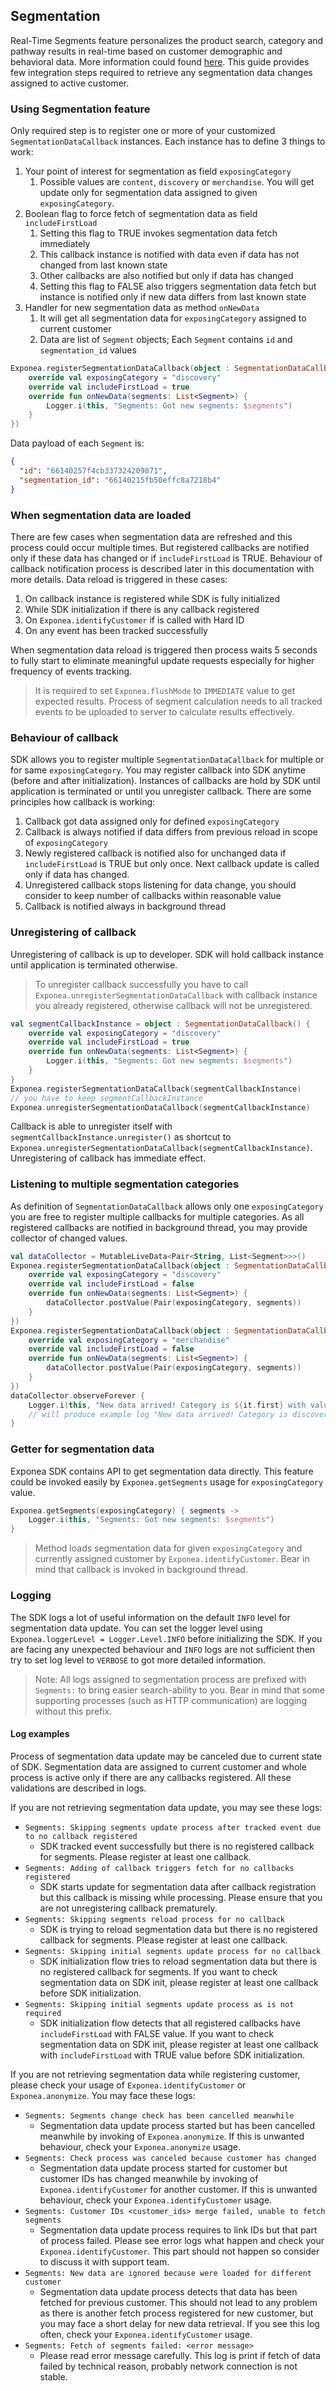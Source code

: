 ## Segmentation

Real-Time Segments feature personalizes the product search, category and pathway results in real-time based on customer demographic and behavioral data. More information could found [here](https://documentation.bloomreach.com/discovery/docs/real-time-customer-segments-for-discovery).
This guide provides few integration steps required to retrieve any segmentation data changes assigned to active customer.

### Using Segmentation feature

Only required step is to register one or more of your customized `SegmentationDataCallback` instances.
Each instance has to define 3 things to work:

1. Your point of interest for segmentation as field `exposingCategory`
   1. Possible values are `content`, `discovery` or `merchandise`. You will get update only for segmentation data assigned to given `exposingCategory`.
2. Boolean flag to force fetch of segmentation data as field `includeFirstLoad`
   1. Setting this flag to TRUE invokes segmentation data fetch immediately
   2. This callback instance is notified with data even if data has not changed from last known state
   3. Other callbacks are also notified but only if data has changed
   4. Setting this flag to FALSE also triggers segmentation data fetch but instance is notified only if new data differs from last known state
3. Handler for new segmentation data as method `onNewData`
   1. It will get all segmentation data for `exposingCategory` assigned to current customer
   2. Data are list of `Segment` objects; Each `Segment` contains `id` and `segmentation_id` values

```kotlin
Exponea.registerSegmentationDataCallback(object : SegmentationDataCallback() {
    override val exposingCategory = "discovery"
    override val includeFirstLoad = true
    override fun onNewData(segments: List<Segment>) {
        Logger.i(this, "Segments: Got new segments: $segments")
    }
})
```

Data payload of each `Segment` is:
```json
{ 
  "id": "66140257f4cb337324209871",
  "segmentation_id": "66140215fb50effc8a7218b4"
}
```

### When segmentation data are loaded

There are few cases when segmentation data are refreshed and this process could occur multiple times. But registered callbacks are notified only if these data has changed or if `includeFirstLoad` is TRUE. Behaviour of callback notification process is described later in this documentation with more details.
Data reload is triggered in these cases:

1. On callback instance is registered while SDK is fully initialized
2. While SDK initialization if there is any callback registered
3. On `Exponea.identifyCustomer` if is called with Hard ID
4. On any event has been tracked successfully

When segmentation data reload is triggered then process waits 5 seconds to fully start to eliminate meaningful update requests especially for higher frequency of events tracking.

> It is required to set `Exponea.flushMode` to `IMMEDIATE` value to get expected results. Process of segment calculation needs to all tracked events to be uploaded to server to calculate results effectively.

### Behaviour of callback

SDK allows you to register multiple `SegmentationDataCallback` for multiple or for same `exposingCategory`. You may register callback into SDK anytime (before and after initialization). Instances of callbacks are hold by SDK until application is terminated or until you unregister callback.
There are some principles how callback is working:

1. Callback got data assigned only for defined `exposingCategory`
2. Callback is always notified if data differs from previous reload in scope of `exposingCategory`
3. Newly registered callback is notified also for unchanged data if `includeFirstLoad` is TRUE but only once. Next callback update is called only if data has changed.
4. Unregistered callback stops listening for data change, you should consider to keep number of callbacks within reasonable value
5. Callback is notified always in background thread

### Unregistering of callback

Unregistering of callback is up to developer. SDK will hold callback instance until application is terminated otherwise.

> To unregister callback successfully you have to call `Exponea.unregisterSegmentationDataCallback` with callback instance you already registered, otherwise callback will not be unregistered.

```kotlin
val segmentCallbackInstance = object : SegmentationDataCallback() {
    override val exposingCategory = "discovery"
    override val includeFirstLoad = true
    override fun onNewData(segments: List<Segment>) {
        Logger.i(this, "Segments: Got new segments: $segments")
    }
}
Exponea.registerSegmentationDataCallback(segmentCallbackInstance)
// you have to keep segmentCallbackInstance
Exponea.unregisterSegmentationDataCallback(segmentCallbackInstance)
```

Callback is able to unregister itself with `segmentCallbackInstance.unregister()` as shortcut to `Exponea.unregisterSegmentationDataCallback(segmentCallbackInstance)`.
Unregistering of callback has immediate effect.

### Listening to multiple segmentation categories
As definition of `SegmentationDataCallback` allows only one `exposingCategory` you are free to register multiple callbacks for multiple categories. As all registered callbacks are notified in background thread, you may provide collector of changed values.

```kotlin
val dataCollector = MutableLiveData<Pair<String, List<Segment>>>()
Exponea.registerSegmentationDataCallback(object : SegmentationDataCallback() {
    override val exposingCategory = "discovery"
    override val includeFirstLoad = false
    override fun onNewData(segments: List<Segment>) {
        dataCollector.postValue(Pair(exposingCategory, segments))
    }
})
Exponea.registerSegmentationDataCallback(object : SegmentationDataCallback() {
    override val exposingCategory = "merchandise"
    override val includeFirstLoad = false
    override fun onNewData(segments: List<Segment>) {
        dataCollector.postValue(Pair(exposingCategory, segments))
    }
})
dataCollector.observeForever { 
    Logger.i(this, "New data arrived! Category is ${it.first} with values ${it.second}")
    // will produce example log "New data arrived! Category is discovery with values [{"id": "66140257f4cb337324209871", "segmentation_id": "66140215fb50effc8a7218b4"}]"
}
```

### Getter for segmentation data
Exponea SDK contains API to get segmentation data directly. This feature could be invoked easily by `Exponea.getSegments` usage for `exposingCategory` value.

```kotlin
Exponea.getSegments(exposingCategory) { segments ->
    Logger.i(this, "Segments: Got new segments: $segments")
}
```

> Method loads segmentation data for given `exposingCategory` and currently assigned customer by `Exponea.identifyCustomer`. Bear in mind that callback is invoked in background thread.

### Logging

The SDK logs a lot of useful information on the default `INFO` level for segmentation data update. You can set the logger level using `Exponea.loggerLevel = Logger.Level.INFO` before initializing the SDK.
If you are facing any unexpected behaviour and `INFO` logs are not sufficient then try to set log level to `VERBOSE` to got more detailed information.

> Note: All logs assigned to segmentation process are prefixed with `Segments:` to bring easier search-ability to you. Bear in mind that some supporting processes (such as HTTP communication) are logging without this prefix.

#### Log examples

Process of segmentation data update may be canceled due to current state of SDK. Segmentation data are assigned to current customer and whole process is active only if there are any callbacks registered. All these validations are described in logs.

If you are not retrieving segmentation data update, you may see these logs:

- `Segments: Skipping segments update process after tracked event due to no callback registered`
  - SDK tracked event successfully but there is no registered callback for segments. Please register at least one callback.
- `Segments: Adding of callback triggers fetch for no callbacks registered`
  - SDK starts update for segmentation data after callback registration but this callback is missing while processing. Please ensure that you are not unregistering callback prematurely.
- `Segments: Skipping segments reload process for no callback`
  - SDK is trying to reload segmentation data but there is no registered callback for segments. Please register at least one callback.
- `Segments: Skipping initial segments update process for no callback`
  - SDK initialization flow tries to reload segmentation data but there is no registered callback for segments. If you want to check segmentation data on SDK init, please register at least one callback before SDK initialization.
- `Segments: Skipping initial segments update process as is not required`
  - SDK initialization flow detects that all registered callbacks have `includeFirstLoad` with FALSE value. If you want to check segmentation data on SDK init, please register at least one callback with `includeFirstLoad` with TRUE value before SDK initialization.

If you are not retrieving segmentation data while registering customer, please check your usage of `Exponea.identifyCustomer` or `Exponea.anonymize`. You may face these logs:

- `Segments: Segments change check has been cancelled meanwhile`
  - Segmentation data update process started but has been cancelled meanwhile by invoking of `Exponea.anonymize`. If this is unwanted behaviour, check your `Exponea.anonymize` usage.
- `Segments: Check process was canceled because customer has changed`
  - Segmentation data update process started for customer but customer IDs has changed meanwhile by invoking of `Exponea.identifyCustomer` for another customer. If this is unwanted behaviour, check your `Exponea.identifyCustomer` usage.
- `Segments: Customer IDs <customer_ids> merge failed, unable to fetch segments`
  - Segmentation data update process requires to link IDs but that part of process failed. Please see error logs what happen and check your `Exponea.identifyCustomer`. This part should not happen so consider to discuss it with support team.
- `Segments: New data are ignored because were loaded for different customer`
  - Segmentation data update process detects that data has been fetched for previous customer. This should not lead to any problem as there is another fetch process registered for new customer, but you may face a short delay for new data retrieval. If you see this log often, check your `Exponea.identifyCustomer` usage.
- `Segments: Fetch of segments failed: <error message>`
  - Please read error message carefully. This log is print if fetch of data failed by technical reason, probably network connection is not stable.
